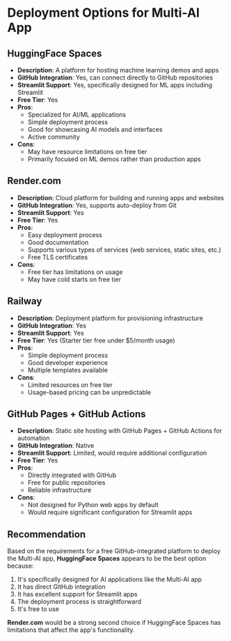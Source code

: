 # Deployment Options for Multi-AI App

## HuggingFace Spaces
- **Description**: A platform for hosting machine learning demos and apps
- **GitHub Integration**: Yes, can connect directly to GitHub repositories
- **Streamlit Support**: Yes, specifically designed for ML apps including Streamlit
- **Free Tier**: Yes
- **Pros**: 
  - Specialized for AI/ML applications
  - Simple deployment process
  - Good for showcasing AI models and interfaces
  - Active community
- **Cons**:
  - May have resource limitations on free tier
  - Primarily focused on ML demos rather than production apps

## Render.com
- **Description**: Cloud platform for building and running apps and websites
- **GitHub Integration**: Yes, supports auto-deploy from Git
- **Streamlit Support**: Yes
- **Free Tier**: Yes
- **Pros**:
  - Easy deployment process
  - Good documentation
  - Supports various types of services (web services, static sites, etc.)
  - Free TLS certificates
- **Cons**:
  - Free tier has limitations on usage
  - May have cold starts on free tier

## Railway
- **Description**: Deployment platform for provisioning infrastructure
- **GitHub Integration**: Yes
- **Streamlit Support**: Yes
- **Free Tier**: Yes (Starter tier free under $5/month usage)
- **Pros**:
  - Simple deployment process
  - Good developer experience
  - Multiple templates available
- **Cons**:
  - Limited resources on free tier
  - Usage-based pricing can be unpredictable

## GitHub Pages + GitHub Actions
- **Description**: Static site hosting with GitHub Pages + GitHub Actions for automation
- **GitHub Integration**: Native
- **Streamlit Support**: Limited, would require additional configuration
- **Free Tier**: Yes
- **Pros**:
  - Directly integrated with GitHub
  - Free for public repositories
  - Reliable infrastructure
- **Cons**:
  - Not designed for Python web apps by default
  - Would require significant configuration for Streamlit apps

## Recommendation
Based on the requirements for a free GitHub-integrated platform to deploy the Multi-AI app, **HuggingFace Spaces** appears to be the best option because:

1. It's specifically designed for AI applications like the Multi-AI app
2. It has direct GitHub integration
3. It has excellent support for Streamlit apps
4. The deployment process is straightforward
5. It's free to use

**Render.com** would be a strong second choice if HuggingFace Spaces has limitations that affect the app's functionality.
